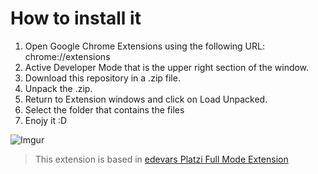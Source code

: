 # How to install it

1. Open Google Chrome Extensions using the following URL: chrome://extensions
2. Active Developer Mode that is the upper right section of the window.
3. Download this repository in a .zip file.
4. Unpack the .zip.
5. Return to Extension windows and click on Load Unpacked.
6. Select the folder that contains the files
7. Enojy it :D

![Imgur](https://imgur.com/Kj2Prc4.gif)


> This extension is based in [edevars Platzi Full Mode Extension](https://github.com/edevars/Platzi-Video-Wide-Extension/)